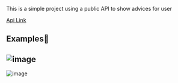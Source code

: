 This is a simple project using a public API to show advices for user

<a target="_blank" href="https://api.adviceslip.com/#endpoint-random">Api Link</a>

## Examples📸

![image](https://user-images.githubusercontent.com/55237822/178122239-988dacc7-1e0f-47c1-9e84-0e1b7706b85f.png)
-----------------------------------------------------------------------------------------------------------------
![image](https://user-images.githubusercontent.com/55237822/178122273-573d19b2-abed-4c96-a470-10e7ad57136d.png)
